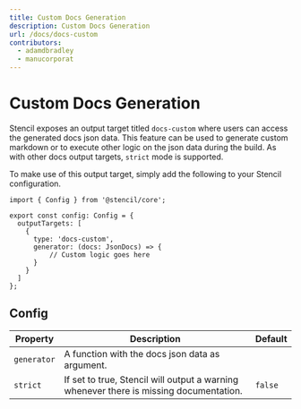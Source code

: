 ```yaml
---
title: Custom Docs Generation
description: Custom Docs Generation
url: /docs/docs-custom
contributors:
  - adamdbradley
  - manucorporat
---
```


# Custom Docs Generation

Stencil exposes an output target titled `docs-custom` where users can access the generated docs json data. This feature can be used to generate custom markdown or to execute other logic on the json data during the build. As with other docs output targets, `strict` mode is supported.

To make use of this output target, simply add the following to your Stencil configuration.

```tsx
import { Config } from '@stencil/core';

export const config: Config = {
  outputTargets: [
    {
      type: 'docs-custom',
      generator: (docs: JsonDocs) => {
          // Custom logic goes here
      }
    }
  ]
};
```

## Config

| Property    | Description                                                                              | Default |
|-------------|------------------------------------------------------------------------------------------|---------|
| `generator` | A function with the docs json data as argument.                                          |         |
| `strict`    | If set to true, Stencil will output a warning whenever there is missing documentation.   | `false` |

